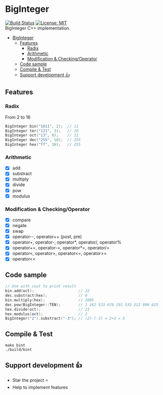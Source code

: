 # BigInteger
[![Build Status](https://travis-ci.org/thibDev/BigInteger.svg?branch=master)](https://travis-ci.org/thibDev/BigInteger) [![License: MIT](https://img.shields.io/badge/License-MIT-blue.svg)](https://opensource.org/licenses/MIT)  
BigInteger C++ implementation.

- [BigInteger](#biginteger)
    - [Features](#features)
        - [Radix](#radix)
        - [Arithmetic](#arithmetic)
        - [Modification & Checking/Operator](#modification--checkingoperator)
    - [Code sample](#code-sample)
    - [Compile & Test](#compile--test)
    - [Support development :+1:](#support-development-1)

## Features
### Radix

From 2 to 16
```cpp
BigInteger bin("1011", 2);  // 11
BigInteger ter("121", 3);   // 16
BigInteger oct("13", 8);    // 11
BigInteger dec("255", 10);  // 255
BigInteger hex("ff", 16);   // 255
```

### Arithmetic

- [x] add
- [x] substract
- [x] multiply
- [x] divide
- [x] pow
- [x] modulus

### Modification & Checking/Operator

- [x] compare
- [x] negate
- [x] swap
- [x] operator--, operator++ (post, pre)
- [x] operator+, operator-, operator*, operator/, operator%
- [x] operator+=, operator-=, operator*=, operator/=
- [x] operator<, operator>, operator<=, operator>=
- [x] operator<<

## Code sample

```cpp
// Use with cout to print result
bin.add(oct);                    // 22
dec.substract(hex);              // 0
bin.multiply(hex);               // 2805
dec.pow(BigInteger::TEN);        // 1 162 523 670 191 533 212 890 625
hex.divide(oct);                 // 23
hex.modulus(oct);                // 2
BigInteger("2").substract("-3"); // (2)-(-3) = 2+3 = 5
```

## Compile & Test

```shell
make bint
./build/bint
```

## Support development :+1:

- Star the project :star:
- Help to implement features
